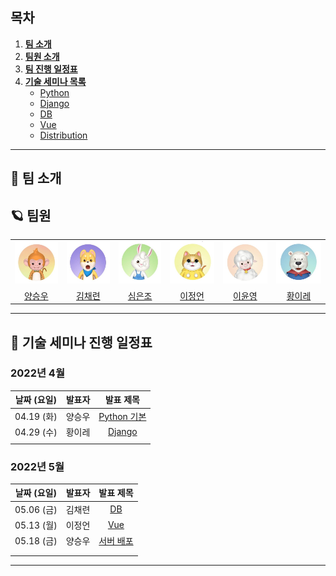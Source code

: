 ## 목차

1. [**팀 소개**](#1)
2. [**팀원 소개**](#2)
3. [**팀 진행 일정표**](#3)
1. [**기술 세미나 목록**](#4)
   - [Python]()
   - [Django](#web)
   - [DB](#front-end)
   - [Vue](#back-end)
   - [Distribution](#database)

---



<div id="1"></div>

## 🚀 팀 소개





<div id="2"></div>

## 🪐 팀원

<table>
  <tr>
    <td align="center">
      <a href="">
        <img src="md-images/monkey.jpg" />
      </a>
    </td>
    <td align="center">
      <a href="">
        <img src="md-images/dog.jpg" />
      </a>
    </td>
    <td align="center">
      <a href="">
        <img src="md-images/rabbit.jpg" />
      </a>
    </td>
    <td align="center">
      <a href="">
        <img src="md-images/cat.jpg" />
      </a>
    </td>
    <td align="center">
      <a href="">
        <img src="md-images/sheep.jpg" />
      </a>
    </td>
    <td align="center">
      <a href="">
        <img src="md-images/bear.jpg" />
      </a>
    </td>
  </tr>
  <tr>
    <td align="center">
      <a href="">
        양승우
      </a>
    </td>
    <td align="center">
      <a href="">
        김채련
      </a>
    </td>
    <td align="center">
      <a href="">
        심은조
      </a>
    </td>
    <td align="center">
      <a href="">
        이정언
      </a>
    </td>
    <td align="center">
      <a href="">
        이윤영
      </a>
    </td>
    <td align="center">
      <a href="">
        황이레
      </a>
    </td>
  </tr>
</table>




---



<div id="3"></div>

## 📅 기술 세미나 진행 일정표

### 

### 2022년 4월

| 날짜 (요일) | 발표자 |    발표 제목    |
| :---------: | :----: | :-------------: |
| 04.19 (화)  | 양승우 | [Python 기본]() |
| 04.29 (수)  | 황이레 |   [Django]()    |
|             |        |                 |



### 2022년 5월

| 날짜 (요일) | 발표자 |   발표 제목   |
| :---------: | :----: | :-----------: |
| 05.06 (금)  | 김채련 |    [DB]()     |
| 05.13 (월)  | 이정언 |    [Vue]()    |
| 05.18 (금)  | 양승우 | [서버 배포]() |
|             |        |               |
|             |        |               |



---